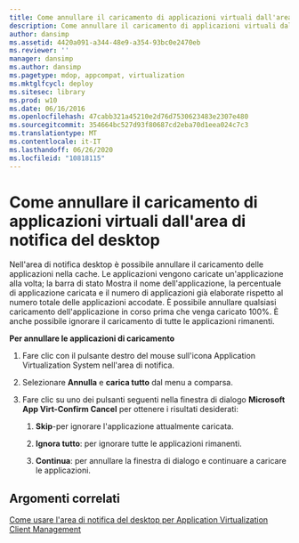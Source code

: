 ```yaml
---
title: Come annullare il caricamento di applicazioni virtuali dall'area di notifica del desktop
description: Come annullare il caricamento di applicazioni virtuali dall'area di notifica del desktop
author: dansimp
ms.assetid: 4420a091-a344-48e9-a354-93bc0e2470eb
ms.reviewer: ''
manager: dansimp
ms.author: dansimp
ms.pagetype: mdop, appcompat, virtualization
ms.mktglfcycl: deploy
ms.sitesec: library
ms.prod: w10
ms.date: 06/16/2016
ms.openlocfilehash: 47cabb321a45210e2d76d7530623483e2307e480
ms.sourcegitcommit: 354664bc527d93f80687cd2eba70d1eea024c7c3
ms.translationtype: MT
ms.contentlocale: it-IT
ms.lasthandoff: 06/26/2020
ms.locfileid: "10818115"
---
```

# Come annullare il caricamento di applicazioni virtuali dall'area di notifica del desktop


Nell'area di notifica desktop è possibile annullare il caricamento delle applicazioni nella cache. Le applicazioni vengono caricate un'applicazione alla volta; la barra di stato Mostra il nome dell'applicazione, la percentuale di applicazione caricata e il numero di applicazioni già elaborate rispetto al numero totale delle applicazioni accodate. È possibile annullare qualsiasi caricamento dell'applicazione in corso prima che venga caricato 100%. È anche possibile ignorare il caricamento di tutte le applicazioni rimanenti.

**Per annullare le applicazioni di caricamento**

1.  Fare clic con il pulsante destro del mouse sull'icona Application Virtualization System nell'area di notifica.

2.  Selezionare **Annulla** e **carica tutto** dal menu a comparsa.

3.  Fare clic su uno dei pulsanti seguenti nella finestra di dialogo **Microsoft App Virt-Confirm Cancel** per ottenere i risultati desiderati:

    1.  **Skip**-per ignorare l'applicazione attualmente caricata.

    2.  **Ignora tutto**: per ignorare tutte le applicazioni rimanenti.

    3.  **Continua**: per annullare la finestra di dialogo e continuare a caricare le applicazioni.

## Argomenti correlati


[Come usare l'area di notifica del desktop per Application Virtualization Client Management](how-to-use-the-desktop-notification-area-for-application-virtualization-client-management.md)

 

 





